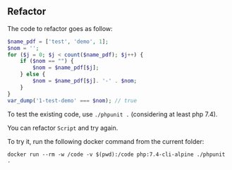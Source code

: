 Refactor
--------

The code to refactor goes as follow:

```php
$name_pdf = ['test', 'demo', 1];
$nom = '';
for ($j = 0; $j < count($name_pdf); $j++) {
    if ($nom == "") {
        $nom = $name_pdf[$j];
    } else {
        $nom = $name_pdf[$j]. '-' . $nom;
    }
}
var_dump('1-test-demo' === $nom); // true
```

To test the existing code, use `./phpunit .` (considering at least php 7.4).

You can refactor `Script` and try again.

To try it, run the following docker command from the current folder:

```
docker run --rm -w /code -v $(pwd):/code php:7.4-cli-alpine ./phpunit .
```
